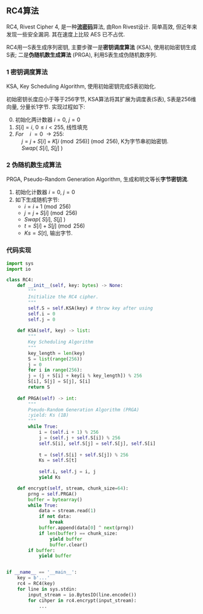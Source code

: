 ## RC4算法

RC4, Rivest Cipher 4, 是一种[**流密码**](../流密码.md)算法, 由Ron Rivest设计. 简单高效, 但近年来发现一些安全漏洞. 其在速度上比较 AES 已不占优.

RC4用一S表生成序列密钥, 主要步骤一是**密钥调度算法** (KSA), 使用初始密钥生成S表; 二是**伪随机数生成算法** (PRGA), 利用S表生成伪随机数序列.

### 1 密钥调度算法

KSA, Key Scheduling Algorithm, 使用初始密钥完成S表初始化. 

初始密钥长度应小于等于256字节, KSA算法将其扩展为调度表(S表), S表是256维向量, 分量长1字节. 实现过程如下:

0. 初始化两计数器 $i=0$, $j=0$
1. $S[i]=i,\ 0\leq i\lt 255$, 线性填充
2. $For\quad i\ = 0\ \to 255:$  
	$\quad j=j+S[i]+K[i\pmod{256}]\pmod{256}$, K为字节串初始密钥.  
	$\quad Swap(\ S[i],\ S[j]\ )$

### 2 伪随机数生成算法

PRGA, Pseudo-Random Generation Algorithm, 生成和明文等长**字节密钥流**.

1. 初始化计数器 $i=0$, $j=0$
2. 如下生成随机字节:  
	- $i=i+1\pmod{256}$  
	- $j=j+S[i]\pmod{256}$  
	- $Swap(\ S[i],\ S[j]\ )$  
	- $t=S[i]+S[j]\pmod{256}$  
	- $Ks=S[t]$, 输出字节.

### 代码实现

```python
import sys
import io

class RC4:
	def __init__(self, key: bytes) -> None:
	    """
		Initialize the RC4 cipher.
		"""
		self.S = self.KSA(key) # throw key after using
		self.i = 0
		self.j = 0
	
	def KSA(self, key) -> list:
		"""
		Key Scheduling Algorithm
		"""
		key_length = len(key)
		S = list(range(256))
		j = 0
		for i in range(256):
		j = (j + S[i] + key[i % key_length]) % 256
		S[i], S[j] = S[j], S[i]
		return S
	
	def PRGA(self) -> int:
		"""
		Pseudo-Random Generation Algorithm (PRGA)
		:yield: Ks (1B)
		"""
		while True:
			i = (self.i + 1) % 256
			j = (self.j + self.S[i]) % 256
			self.S[i], self.S[j] = self.S[j], self.S[i]
			
			t = (self.S[i] + self.S[j]) % 256
			Ks = self.S[t]
			
			self.i, self.j = i, j
			yield Ks

	def encrypt(self, stream, chunk_size=64):
		prng = self.PRGA()
		buffer = bytearray()
		while True:
			data = stream.read(1)
			if not data:
				break
			buffer.append(data[0] ^ next(prng))
			if len(buffer) == chunk_size:
				yield buffer
				buffer.clear()
		if buffer:
			yield buffer


if __name__ == '__main__':
	key = b'...'
    rc4 = RC4(key)
    for line in sys.stdin:
	    input_stream = io.BytesIO(line.encode())
		for cihper in rc4.encrypt(input_stream):
			...
    
```